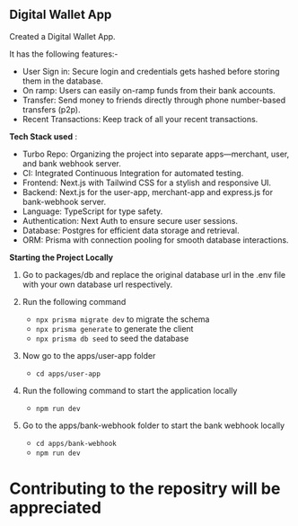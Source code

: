 ## Digital Wallet App

Created a Digital Wallet App.  

It has the following features:-
- User Sign in: Secure login and credentials gets hashed before storing them in the database.
- On ramp: Users can easily on-ramp funds from their bank accounts.
- Transfer: Send money to friends directly through phone number-based transfers (p2p).
- Recent Transactions: Keep track of all your recent transactions.

**Tech Stack used** :
- Turbo Repo: Organizing the project into separate apps—merchant, user, and bank webhook server.
- CI: Integrated Continuous Integration for automated testing.
- Frontend: Next.js with Tailwind CSS for a stylish and responsive UI.
- Backend: Next.js for the user-app, merchant-app and express.js for bank-webhook server.
- Language: TypeScript for type safety.
- Authentication: Next Auth to ensure secure user sessions.
- Database: Postgres for efficient data storage and retrieval.
- ORM: Prisma with connection pooling for smooth database interactions.

**Starting the Project Locally**
1. Go to packages/db and replace the original database url in the .env file with your own database url respectively.
2. Run the following command 
    - ` npx prisma migrate dev ` to migrate the schema
    - ` npx prisma generate ` to generate the client
    - ` npx prisma db seed ` to seed the database

3. Now go to the apps/user-app folder
    - ` cd apps/user-app `
4. Run the following command to start the application locally
    - ` npm run dev `
5. Go to the apps/bank-webhook folder to start the bank webhook locally
    -  ` cd apps/bank-webhook `
    -  ` npm run dev `

# Contributing to the repositry will be appreciated

